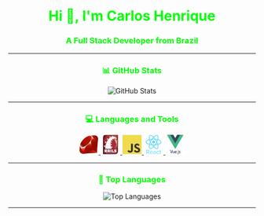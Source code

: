 <h1 align="center" style="color:#00FF00;">Hi 👋, I'm Carlos Henrique</h1>
<h3 align="center" style="color:#00FF00;">A Full Stack Developer from Brazil</h3>

---

<h3 align="center" style="color:#00FF00;">📊 GitHub Stats</h3>
<p align="center">
  <img src="https://github-readme-stats.vercel.app/api?username=carloshenrique9&show_icons=true&locale=en&theme=dark&bg_color=000000&title_color=00FF00&text_color=00FF00" alt="GitHub Stats" style="width:47%;"/>
</p>

---

<h3 align="center" style="color:#00FF00;">💻 Languages and Tools</h3>
<p align="center">
  <a href="https://www.ruby-lang.org/en/" target="_blank" rel="noreferrer">
    <img src="https://raw.githubusercontent.com/devicons/devicon/master/icons/ruby/ruby-original.svg" alt="Ruby" width="40" height="40"/>
  </a>
  <a href="https://rubyonrails.org" target="_blank" rel="noreferrer">
    <img src="https://raw.githubusercontent.com/devicons/devicon/master/icons/rails/rails-original-wordmark.svg" alt="Rails" width="40" height="40"/>
  </a>
  <a href="https://developer.mozilla.org/en-US/docs/Web/JavaScript" target="_blank" rel="noreferrer">
    <img src="https://raw.githubusercontent.com/devicons/devicon/master/icons/javascript/javascript-original.svg" alt="JavaScript" width="40" height="40"/>
  </a>
  <a href="https://reactjs.org/" target="_blank" rel="noreferrer">
    <img src="https://raw.githubusercontent.com/devicons/devicon/master/icons/react/react-original-wordmark.svg" alt="React" width="40" height="40"/>
  </a>
  <a href="https://vuejs.org/" target="_blank" rel="noreferrer">
    <img src="https://raw.githubusercontent.com/devicons/devicon/master/icons/vuejs/vuejs-original-wordmark.svg" alt="Vue.js" width="40" height="40"/>
  </a>

---

<h3 align="center" style="color:#00FF00;">🚀 Top Languages</h3>
<p align="center">
  <img src="https://github-readme-stats.vercel.app/api/top-langs?username=carloshenrique9&show_icons=true&locale=en&layout=compact&theme=dark&bg_color=000000&title_color=00FF00&text_color=00FF00" alt="Top Languages" />
</p>

---

